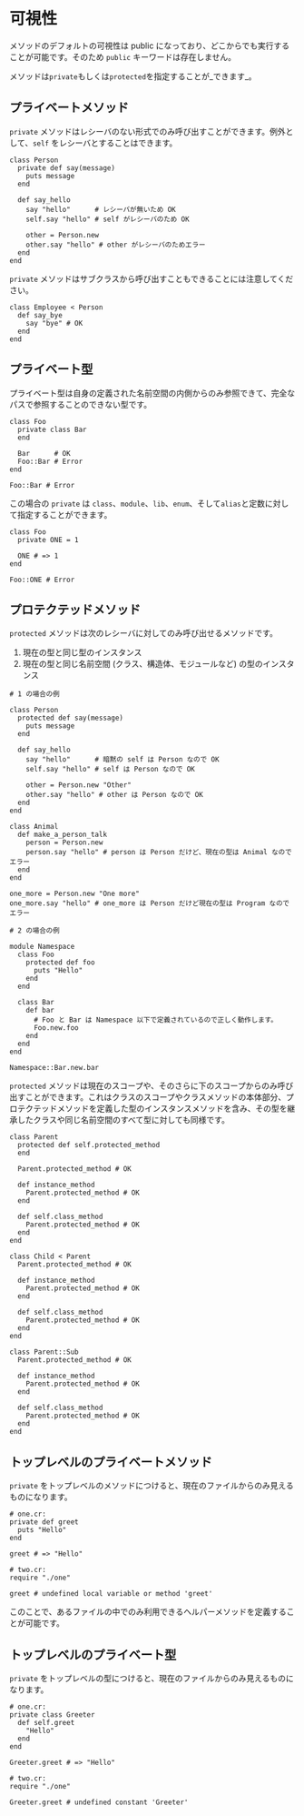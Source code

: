 # 可視性

メソッドのデフォルトの可視性は public になっており、どこからでも実行することが可能です。そのため `public` キーワードは存在しません。

メソッドは`private`もしくは`protected`を指定することが_できます_。

## プライベートメソッド

`private` メソッドはレシーバのない形式でのみ呼び出すことができます。例外として、`self` をレシーバとすることはできます。

```crystal
class Person
  private def say(message)
    puts message
  end

  def say_hello
    say "hello"      # レシーバが無いため OK
    self.say "hello" # self がレシーバのため OK

    other = Person.new
    other.say "hello" # other がレシーバのためエラー
  end
end
```

`private` メソッドはサブクラスから呼び出すこともできることには注意してください。

```crystal
class Employee < Person
  def say_bye
    say "bye" # OK
  end
end
```

## プライベート型

プライベート型は自身の定義された名前空間の内側からのみ参照できて、完全なパスで参照することのできない型です。

```crystal
class Foo
  private class Bar
  end

  Bar      # OK
  Foo::Bar # Error
end

Foo::Bar # Error
```

この場合の `private` は `class`、`module`、`lib`、`enum`、そして`alias`と定数に対して指定することができます。

```crystal
class Foo
  private ONE = 1

  ONE # => 1
end

Foo::ONE # Error
```

## プロテクテッドメソッド

`protected` メソッドは次のレシーバに対してのみ呼び出せるメソッドです。

1. 現在の型と同じ型のインスタンス
2. 現在の型と同じ名前空間 (クラス、構造体、モジュールなど) の型のインスタンス

```crystal
# 1 の場合の例

class Person
  protected def say(message)
    puts message
  end

  def say_hello
    say "hello"      # 暗黙の self は Person なので OK
    self.say "hello" # self は Person なので OK

    other = Person.new "Other"
    other.say "hello" # other は Person なので OK
  end
end

class Animal
  def make_a_person_talk
    person = Person.new
    person.say "hello" # person は Person だけど、現在の型は Animal なのでエラー
  end
end

one_more = Person.new "One more"
one_more.say "hello" # one_more は Person だけど現在の型は Program なのでエラー

# 2 の場合の例

module Namespace
  class Foo
    protected def foo
      puts "Hello"
    end
  end

  class Bar
    def bar
      # Foo と Bar は Namespace 以下で定義されているので正しく動作します。
      Foo.new.foo
    end
  end
end

Namespace::Bar.new.bar
```

`protected` メソッドは現在のスコープや、そのさらに下のスコープからのみ呼び出すことができます。これはクラスのスコープやクラスメソッドの本体部分、プロテクテッドメソッドを定義した型のインスタンスメソッドを含み、その型を継承したクラスや同じ名前空間のすべて型に対しても同様です。

```crystal
class Parent
  protected def self.protected_method
  end

  Parent.protected_method # OK

  def instance_method
    Parent.protected_method # OK
  end

  def self.class_method
    Parent.protected_method # OK
  end
end

class Child < Parent
  Parent.protected_method # OK

  def instance_method
    Parent.protected_method # OK
  end

  def self.class_method
    Parent.protected_method # OK
  end
end

class Parent::Sub
  Parent.protected_method # OK

  def instance_method
    Parent.protected_method # OK
  end

  def self.class_method
    Parent.protected_method # OK
  end
end
```

## トップレベルのプライベートメソッド

`private` をトップレベルのメソッドにつけると、現在のファイルからのみ見えるものになります。

```crystal
# one.cr:
private def greet
  puts "Hello"
end

greet # => "Hello"

# two.cr:
require "./one"

greet # undefined local variable or method 'greet'
```

このことで、あるファイルの中でのみ利用できるヘルパーメソッドを定義することが可能です。

## トップレベルのプライベート型

`private` をトップレベルの型につけると、現在のファイルからのみ見えるものになります。

```crystal
# one.cr:
private class Greeter
  def self.greet
    "Hello"
  end
end

Greeter.greet # => "Hello"

# two.cr:
require "./one"

Greeter.greet # undefined constant 'Greeter'
```
